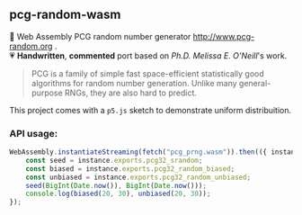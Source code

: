 
## pcg-random-wasm

🎲 Web Assembly PCG random number generator http://www.pcg-random.org .\
💗 **Handwritten**, **commented** port based on *Ph.D. Melissa E. O'Neill*'s work.

> PCG is a family of simple fast space-efficient statistically good algorithms for random number generation.
> Unlike many general-purpose RNGs, they are also hard to predict.

This project comes with a `p5.js` sketch to demonstrate uniform distribuition.

### API usage:

``` js
WebAssembly.instantiateStreaming(fetch("pcg_prng.wasm")).then(({ instance }) => {
	const seed = instance.exports.pcg32_srandom;
	const biased = instance.exports.pcg32_random_biased;
	const unbiased = instance.exports.pcg32_random_unbiased;
	seed(BigInt(Date.now()), BigInt(Date.now()));
	console.log(biased(20, 30), unbiased(20, 30));
});
```
